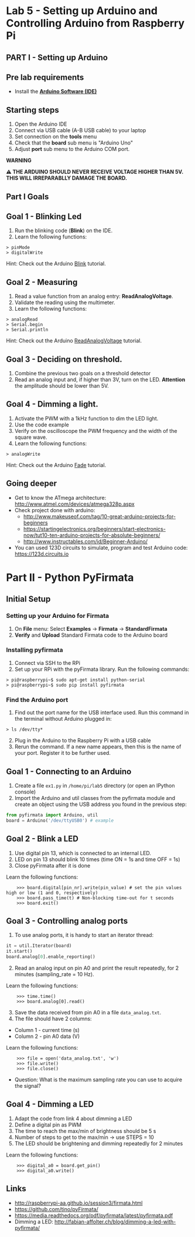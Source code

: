 # Lab 5 - Setting up Arduino and Controlling Arduino from Raspberry Pi

## PART I - Setting up Arduino

## Pre lab requirements

* Install the [**Arduino Software (IDE)**](https://www.arduino.cc/en/software)


## Starting steps
1. Open the Arduino IDE
2. Connect via USB cable (A-B USB cable) to your laptop
3. Set connection on the **tools** menu
4. Check that the **board** sub menu is "Arduino Uno"
5. Adjust **port** sub menu to the Arduino COM port.

**WARNING**

__:warning: THE ARDUINO SHOULD NEVER RECEIVE VOLTAGE HIGHER THAN 5V. THIS WILL IRREPARABLLY DAMAGE THE BOARD.__

## Part I Goals

## Goal 1 - Blinking Led
1. Run the blinking code (**Blink**) on the IDE.
2. Learn the following functions:
```
> pinMode
> digitalWrite
```
Hint: Check out the Arduino [Blink](https://www.arduino.cc/en/Tutorial/BuiltInExamples/Blink) tutorial. 

## Goal 2 - Measuring
1. Read a value function from an analog entry: **ReadAnalogVoltage**.
2. Validate the reading using the multimeter.
3. Learn the following functions:

```
> analogRead
> Serial.begin
> Serial.println
```

Hint: Check out the Arduino [ReadAnalogVoltage](https://www.arduino.cc/en/Tutorial/BuiltInExamples/ReadAnalogVoltage) tutorial.

## Goal 3 - Deciding on threshold.

1. Combine the previous two goals on a threshold detector
2. Read an analog input and, if higher than 3V, turn on the LED.
 **Attention** the amplitude should be lower than 5V.

## Goal 4 - Dimming a light.
1. Activate the PWM with a 1kHz function to dim the LED light.
2. Use the code example
3. Verify on the oscilloscope the PWM frequency and the width of the square wave.
4. Learn the following functions:

```
> analogWrite
```

Hint: Check out the Arduino [Fade](https://www.arduino.cc/en/Tutorial/BuiltInExamples/Fade) tutorial.

## Going deeper
* Get to know the ATmega architecture: http://www.atmel.com/devices/atmega328p.aspx
* Check project done with arduino:
  * http://www.makeuseof.com/tag/10-great-arduino-projects-for-beginners
  * https://startingelectronics.org/beginners/start-electronics-now/tut10-ten-arduino-projects-for-absolute-beginners/
  * http://www.instructables.com/id/Beginner-Arduino/
* You can used 123D circuits to simulate, program and test Arduino code: https://123d.circuits.io





# Part II -  Python PyFirmata


## Initial Setup

### Setting up your Arduino for Firmata

1. On **File** menu: Select **Examples** -> **Firmata** -> **StandardFirmata**
2. **Verify** and **Upload** Standard Firmata code to the Arduino board

### Installing pyfirmata

1. Connect via SSH to the RPi
2. Set up your RPi with the pyFirmata library. Run the following commands:
```
> pi@raspberrypi~$ sudo apt-get install python-serial
> pi@raspberrypi~$ sudo pip install pyfirmata
```

### Find the Arduino port

1. Find out the port name for the USB interface used. Run this command in the terminal without Arduino plugged in:

```
> ls /dev/tty*
```

2. Plug in the Arduino to the Raspberry Pi with a USB cable 
3. Rerun the command. If a new name appears, then this is the name of your port.  Register it to be further used.

## Goal 1 - Connecting to an Arduino

1. Create a file `ex1.py` in `/home/pi/lab5` directory (or open an IPython console)
2. Import the Arduino and util classes from the pyfirmata module and create an object using the USB address you found in the previous step:

```python
from pyfirmata import Arduino, util
board = Arduino('/dev/ttyUSB0') # example
```

## Goal 2 -  Blink a LED

1. Use digital pin 13, which is connected to an internal LED.
2. LED on pin 13 should blink 10 times (time ON = 1s and time OFF = 1s)
3. Close pyFirmata after it is done

Learn the following functions:
```
    >>> board.digital[pin_nr].write(pin_value) # set the pin values high or low (1 and 0, respectively)
    >>> board.pass_time(t) # Non-blocking time-out for t seconds
    >>> board.exit()
```

## Goal 3 - Controlling analog ports

1. To use analog ports, it is handy to start an iterator thread:

```python
it = util.Iterator(board)
it.start()
board.analog[0].enable_reporting()
```

2. Read an analog input on pin A0 and print the result repeatedly, for 2 minutes (sampling_rate = 10 Hz).

Learn the following functions:
```
    >>> time.time()
    >>> board.analog[0].read()
```

3. Save the data received from pin A0 in a file `data_analog.txt`.
4. The file should have 2 columns:
 - Column 1 - current time (s)
 - Column 2 - pin A0 data (V)

Learn the following functions:
```
    >>> file = open('data_analog.txt', 'w')
    >>> file.write()
    >>> file.close()
 ```

* Question: What is the maximum sampling rate you can use to acquire the signal?

## Goal 4 - Dimming a LED

1. Adapt the code from link 4 about dimming a LED
2. Define a digital pin as PWM
3. The time to reach the max/min of brightness should be 5 s
4. Number of steps to get to the max/min -> use STEPS = 10
5. The LED should be brightening and dimming repeatedly for 2 minutes

Learn the following functions:
```
    >>> digital_a0 = board.get_pin()
    >>> digital_a0.write()
```


## Links
* http://raspberrypi-aa.github.io/session3/firmata.html
* https://github.com/tino/pyFirmata/
* https://media.readthedocs.org/pdf/pyfirmata/latest/pyfirmata.pdf
* Dimming a LED: http://fabian-affolter.ch/blog/dimming-a-led-with-pyfirmata/
